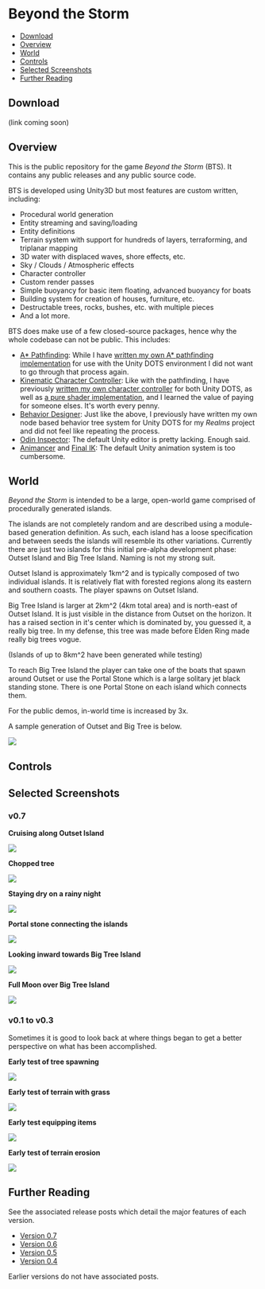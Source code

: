 # Beyond the Storm

* [Download](#download)
* [Overview](#overview)
* [World](#world)
* [Controls](#controls)
* [Selected Screenshots](#selected-screenshots)
* [Further Reading](#further-reading)

## Download

(link coming soon)

## Overview

This is the public repository for the game _Beyond the Storm_ (BTS). It contains any public releases and any public source code.

BTS is developed using Unity3D but most features are custom written, including:

* Procedural world generation
* Entity streaming and saving/loading
* Entity definitions
* Terrain system with support for hundreds of layers, terraforming, and triplanar mapping
* 3D water with displaced waves, shore effects, etc.
* Sky / Clouds / Atmospheric effects
* Character controller
* Custom render passes
* Simple buoyancy for basic item floating, advanced buoyancy for boats
* Building system for creation of houses, furniture, etc.
* Destructable trees, rocks, bushes, etc. with multiple pieces
* And a lot more.

BTS does make use of a few closed-source packages, hence why the whole codebase can not be public. This includes:

* [A* Pathfinding](https://assetstore.unity.com/packages/tools/behavior-ai/a-pathfinding-project-pro-87744): While I have [written my own A* pathfinding implementation](https://www.vertexfragment.com/ramblings/realms-dev-2/#pba-pathfinding) for use with the Unity DOTS environment I did not want to go through that process again.
* [Kinematic Character Controller](https://assetstore.unity.com/packages/tools/physics/kinematic-character-controller-99131): Like with the pathfinding, I have previously [written my own character controller](https://www.vertexfragment.com/ramblings/unity-dots-character-controller/) for both Unity DOTS, as well as [a pure shader implementation](https://www.shadertoy.com/view/XtXyW4), and I learned the value of paying for someone elses. It's worth every penny.
* [Behavior Designer](https://assetstore.unity.com/packages/tools/visual-scripting/behavior-designer-pro-dots-powered-behavior-trees-298743?aid=1100lGdc): Just like the above, I previously have written my own node based behavior tree system for Unity DOTS for my _Realms_ project and did not feel like repeating the process.
* [Odin Inspector](https://assetstore.unity.com/packages/tools/utilities/odin-inspector-and-serializer-89041): The default Unity editor is pretty lacking. Enough said.
* [Animancer](https://assetstore.unity.com/packages/tools/animation/animancer-pro-v7-4-legacy-116514) and [Final IK](https://assetstore.unity.com/packages/tools/animation/final-ik-14290): The default Unity animation system is too cumbersome.

## World

_Beyond the Storm_ is intended to be a large, open-world game comprised of procedurally generated islands. 

The islands are not completely random and are described using a module-based generation definition. As such, each island has a loose specification and between seeds the islands will resemble its other variations. Currently there are just two islands for this initial pre-alpha development phase: Outset Island and Big Tree Island. Naming is not my strong suit.

Outset Island is approximately 1km^2 and is typically composed of two individual islands. It is relatively flat with forested regions along its eastern and southern coasts. The player spawns on Outset Island.

Big Tree Island is larger at 2km^2 (4km total area) and is north-east of Outset Island. It is just visible in the distance from Outset on the horizon. It has a raised section in it's center which is dominated by, you guessed it, a really big tree. In my defense, this tree was made before Elden Ring made really big trees vogue.

(Islands of up to 8km^2 have been generated while testing)

To reach Big Tree Island the player can take one of the boats that spawn around Outset or use the Portal Stone which is a large solitary jet black standing stone. There is one Portal Stone on each island which connects them.

For the public demos, in-world time is increased by 3x.

A sample generation of Outset and Big Tree is below.

![](media/outset-and-bigtree.png)


## Controls

## Selected Screenshots

### v0.7

**Cruising along Outset Island**

![](media/screenshots/v0p7_Cruising.png)

**Chopped tree**

![](media/screenshots/v0p7_Tree.png)

**Staying dry on a rainy night**

![](media/screenshots/v0p7_Dry.png)

**Portal stone connecting the islands**

![](media/screenshots/v0p7_PortalStone.png)

**Looking inward towards Big Tree Island**

![](media/screenshots/v0p7_BigTreeDoppelganger.png)

**Full Moon over Big Tree Island**

![](media/screenshots/v0p7_FullMoon.png)

### v0.1 to v0.3

Sometimes it is good to look back at where things began to get a better perspective on what has been accomplished.

**Early test of tree spawning**

![](media/screenshots/v0p1_EarlyTreePlacement.png)

**Early test of terrain with grass**

![](media/screenshots/v0p1_EarlyTerrain.png)

**Early test equipping items**

![](media/screenshots/v0p1_EarlyEquipment.png)

**Early test of terrain erosion**

![](media/screenshots/v0p1_EarlyErosion.png)

## Further Reading

See the associated release posts which detail the major features of each version.

* [Version 0.7](https://www.vertexfragment.com/ramblings/bts-v07/)
* [Version 0.6](https://www.vertexfragment.com/ramblings/bts-v06/)
* [Version 0.5](https://www.vertexfragment.com/ramblings/bts-v05/)
* [Version 0.4](https://www.vertexfragment.com/ramblings/bts-v04/)

Earlier versions do not have associated posts.